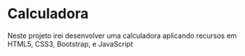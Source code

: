 # Calculadora
Neste projeto irei desenvolver uma calculadora aplicando recursos em HTML5, CSS3, Bootstrap, e JavaScript
